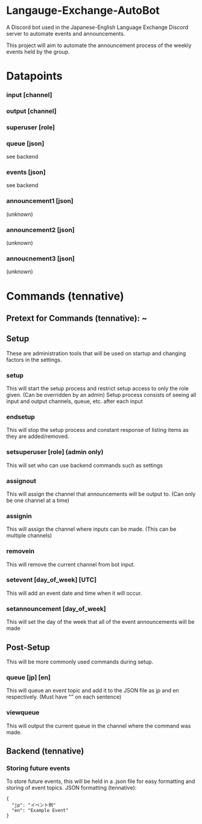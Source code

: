 # Langauge-Exchange-AutoBot
A Discord bot used in the Japanese-English Language Exchange Discord server to automate events and announcements.

This project will aim to automate the announcement process of the weekly events held by the group. 

# Datapoints
### input [channel]
### output [channel]
### superuser [role]
### queue [json] 
see backend
### events [json] 
see backend
### announcement1 [json] 
(unknown)
### announcement2 [json] 
(unknown)
### annoucnement3 [json] 
(unknown)

# Commands (tennative)
## Pretext for Commands (tennative): ~

## Setup
These are administration tools that will be used on startup and changing factors in the settings.

### setup
This will start the setup process and restrict setup access to only the role given. (Can be overridden by an admin)
Setup process consists of seeing all input and output channels, queue, etc. after each input

### endsetup
This will stop the setup process and constant response of listing items as they are added/removed.

### setsuperuser [role] (admin only)
This will set who can use backend commands such as settings

### assignout
This will assign the channel that announcements will be output to. (Can only be one channel at a time)

### assignin
This will assign the channel where inputs can be made. (This can be multiple channels)

### removein
This will remove the current channel from bot input.

### setevent [day_of_week] [UTC]
This will add an event date and time when it will occur. 

### setannouncement [day_of_week]
This will set the day of the week that all of the event announcements will be made


## Post-Setup
This will be more commonly used commands during setup.

### queue [jp] [en]
This will queue an event topic and add it to the JSON file as jp and en respectively. (Must have "" on each sentence)

### viewqueue
This will output the current queue in the channel where the command was made.


## Backend (tennative)

### Storing future events
To store future events, this will be held in a .json file for easy formatting and storing of event topics.
JSON formatting (tennative):
```
{
  "jp": "イベント例"
  "en": "Example Event"
}
```
